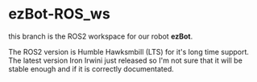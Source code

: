 # ezBot-ROS_ws

this branch is the ROS2 workspace for our robot **ezBot**.

The ROS2 version is Humble Hawksmbill (LTS) for it's long time support. 
The latest version Iron Irwini just released so I'm not sure that it will be stable enough and if it is correctly documentated.
